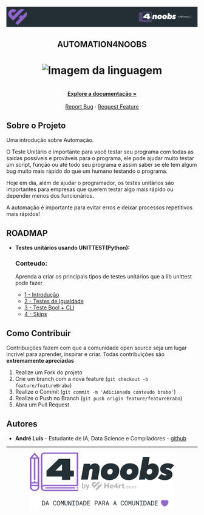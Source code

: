 <!-- Logo 4noobs -->

<p align="center">
  <a href="https://github.com/he4rt/4noobs" target="_blank">
    <img src="./header_4noobs.svg">
  </a>
</p>

<!-- Title -->

<p align="center">
  <h2 align="center">AUTOMATION4NOOBS</h2>

  <h1 align="center"><img src="../.github/deno.svg" alt="Imagem da linguagem" width="120"></h1>
  
  <p align="center">
    <br />
    <a href="#ROADMAP"><strong>Explore a documentação »</strong></a>
    <br />
    <br />
    <a href="https://github.com/andreluispy/unittest4noobs/issues">Report Bug</a>
    ·
    <a href="https://github.com/andreluispy/unittest4noobs/issues">Request Feature</a>
  </p>
</p>
    
 <!-- ABOUT THE PROJECT -->

## Sobre o Projeto
 Uma introdução sobre Automação.
 
 O Teste Unitário é importante para você testar seu programa com todas as saídas possíveis e prováveis para o programa, ele pode ajudar muito testar um script, função ou até todo seu programa e assim saber se ele tem algum bug muito mais rápido do que um humano testando o programa.
 
 Hoje em dia, além de ajudar o programador, os testes unitários são importantes para empresas que querem testar algo mais rápido ou depender menos dos funcionários.
 
 A automação é importante para evitar erros e deixar processos repetitivos mais rápidos!

<!-- ROADMAP OF PROJECT -->

## ROADMAP

- **Testes unitários usando UNITTEST(Python):**

  ### Conteudo:

  Aprenda a criar os principais tipos de testes unitários que a lib unittest pode fazer

  - [1 - Introdução](conteudo/unittest/1%20-%20Introdução.md)
  - [2 - Testes de Igualdade](conteudo/unittest/2%20-%20exemplos.md)
  - [3 - Teste Bool + CLI](conteudo/unittest/3%20-%20bool+cli.md)
  - [4 - Skips](conteudo/unittest/4%20-%20skips.md)
  
  
<!-- CONTRIBUTING -->

## Como Contribuir

Contribuições fazem com que a comunidade open source seja um lugar incrível para aprender, inspirar e criar. Todas contribuições
são **extremamente apreciadas**

1. Realize um Fork do projeto
2. Crie um branch com a nova feature (`git checkout -b feature/featureBraba`)
3. Realize o Commit (`git commit -m 'Adicionado conteudo brabo'`)
4. Realize o Push no Branch (`git push origin feature/featureBraba`)
5. Abra um Pull Request

## Autores

- **André Luís** - Estudante de IA, Data Science e Compiladores - [github](https://github.com/andreluispy)

---

<p align="center">
  <a href="https://github.com/he4rt/4noobs" target="_blank">
    <img src="./footer_4noobs.svg" width="380">
  </a>
</p>
